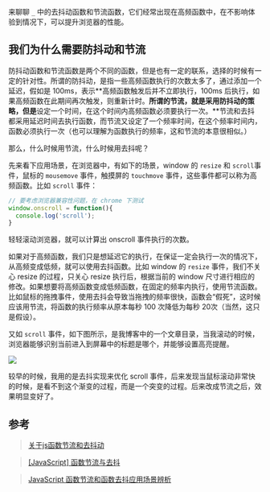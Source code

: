 来聊聊 `_` 中的去抖动函数和节流函数，它们经常出现在高频函数中，在不影响体验到情况下，可以提升浏览器的性能。

## 我们为什么需要防抖动和节流

防抖动函数和节流函数是两个不同的函数，但是也有一定的联系，选择的时候有一定的针对性。所谓的防抖动，是指一些高频函数执行的次数太多了，通过添加一个延迟，假如是 100ms，表示**高频函数触发后并不立即执行，100ms 后执行，如果高频函数在此期间再次触发，则重新计时。**所谓的节流，就是采用防抖动的策略，但是**设定一个时间，在这个时间内高频函数必须要执行一次。**节流和去抖都采用延迟时间去执行函数，而节流又设定了一个频率时间，在这个频率时间内，函数必须执行一次（也可以理解为函数执行的频率，这和节流的本意很相似。）

那么，什么时候用节流，什么时候用去抖呢？

先来看下应用场景，在浏览器中，有如下的场景，window 的 `resize` 和 `scroll`事件，鼠标的 `mousemove` 事件，触摸屏的 `touchmove` 事件，这些事件都可以称为高频函数。比如 `scroll` 事件：

```javascript
// 要考虑浏览器兼容性问题，在 chrome 下测试
window.onscroll = function(){
  console.log('scroll');
}
```

轻轻滚动浏览器，就可以计算出 onscroll 事件执行的次数。

如果对于高频函数，我们只是想延迟它的执行，在保证一定会执行一次的情况下，从高频变成低频，就可以使用去抖函数。比如 window 的 `resize` 事件，我们不关心 resize 的过程，只关心 resize 执行后，根据当前的 window 尺寸进行相应的修改。如果想要将高频函数变成低频函数，在固定的频率内执行，使用节流函数。比如鼠标的拖拽事件，使用去抖会导致当拖拽的频率很快，函数会“假死”，这时候应该用节流，将函数的执行频率从原本每秒 100 次降低为每秒 20次（当然，这只是假设）。

又如 `scroll` 事件，如下图所示，是我博客中的一个文章目录，当我滚动的时候，浏览器能够识别当前进入到屏幕中的标题是哪个，并能够设置高亮提醒。

![](http://omuedc5n9.bkt.clouddn.com/test.gif)

较早的时候，我用的是去抖实现来优化 scroll 事件，后来发现当鼠标滚动非常快的时候，是看不到这个渐变的过程，而是一个突变的过程。后来改成节流之后，效果明显变好了。

## 参考

>[关于js函数节流和去抖动](http://www.jianshu.com/p/4f3e2c8f5e95)

>[[JavaScript] 函数节流与去抖](https://github.com/hahnzhu/read-code-per-day/issues/5)

>[JavaScript 函数节流和函数去抖应用场景辨析](https://github.com/hanzichi/underscore-analysis/issues/20)